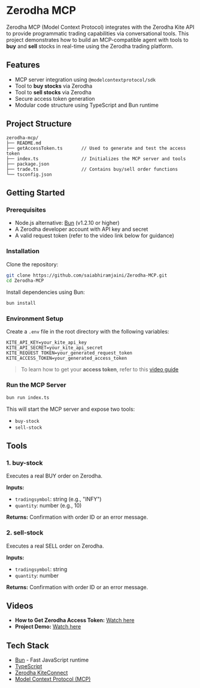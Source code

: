 
# Zerodha MCP

Zerodha MCP (Model Context Protocol) integrates with the Zerodha Kite API to provide programmatic trading capabilities via conversational tools. This project demonstrates how to build an MCP-compatible agent with tools to **buy** and **sell** stocks in real-time using the Zerodha trading platform.

## Features

* MCP server integration using `@modelcontextprotocol/sdk`
* Tool to **buy stocks** via Zerodha
* Tool to **sell stocks** via Zerodha
* Secure access token generation
* Modular code structure using TypeScript and Bun runtime

## Project Structure

```
zerodha-mcp/
├── README.md
├── getAccessToken.ts       // Used to generate and test the access token
├── index.ts                // Initializes the MCP server and tools
├── package.json
├── trade.ts                // Contains buy/sell order functions
└── tsconfig.json
```

## Getting Started

### Prerequisites

* Node.js alternative: [Bun](https://bun.sh) (v1.2.10 or higher)
* A Zerodha developer account with API key and secret
* A valid request token (refer to the video link below for guidance)

### Installation

Clone the repository:

```bash
git clone https://github.com/saiabhiramjaini/Zerodha-MCP.git
cd Zerodha-MCP
```

Install dependencies using Bun:

```bash
bun install
```

### Environment Setup

Create a `.env` file in the root directory with the following variables:

```env
KITE_API_KEY=your_kite_api_key
KITE_API_SECRET=your_kite_api_secret
KITE_REQUEST_TOKEN=your_generated_request_token
KITE_ACCESS_TOKEN=your_generated_access_token
```

> To learn how to get your **access token**, refer to this [video guide](https://youtu.be/va_UHmxJgEE)

### Run the MCP Server

```bash
bun run index.ts
```

This will start the MCP server and expose two tools:

* `buy-stock`
* `sell-stock`

## Tools

### 1. buy-stock

Executes a real BUY order on Zerodha.

**Inputs:**

* `tradingsymbol`: string (e.g., "INFY")
* `quantity`: number (e.g., 10)

**Returns:** Confirmation with order ID or an error message.

### 2. sell-stock

Executes a real SELL order on Zerodha.

**Inputs:**

* `tradingsymbol`: string
* `quantity`: number

**Returns:** Confirmation with order ID or an error message.

## Videos

* **How to Get Zerodha Access Token:** [Watch here](https://youtu.be/va_UHmxJgEE)
* **Project Demo:** [Watch here](https://youtu.be/vM4YNmw0oMw)

## Tech Stack

* [Bun](https://bun.sh) - Fast JavaScript runtime
* [TypeScript](https://www.typescriptlang.org/)
* [Zerodha KiteConnect](https://kite.trade/)
* [Model Context Protocol (MCP)](https://modelcontextprotocol.org)

